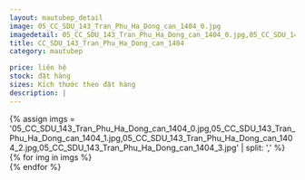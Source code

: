 ```yaml
---
layout: mautubep_detail
image: 05_CC_SDU_143_Tran_Phu_Ha_Dong_can_1404_0.jpg
imagedetail: 05_CC_SDU_143_Tran_Phu_Ha_Dong_can_1404_0.jpg,05_CC_SDU_143_Tran_Phu_Ha_Dong_can_1404_1.jpg,05_CC_SDU_143_Tran_Phu_Ha_Dong_can_1404_2.jpg,05_CC_SDU_143_Tran_Phu_Ha_Dong_can_1404_3.jpg
title: CC_SDU_143_Tran_Phu_Ha_Dong_can_1404
category: mautubep

price: liên hệ
stock: đặt hàng
sizes: Kích thước theo đặt hàng
description: |
---
```

<section class="no-padding" id="two">
	<div class="container-fluid">
	<div class="row-no-gutters">
	{% assign imgs = '05_CC_SDU_143_Tran_Phu_Ha_Dong_can_1404_0.jpg,05_CC_SDU_143_Tran_Phu_Ha_Dong_can_1404_1.jpg,05_CC_SDU_143_Tran_Phu_Ha_Dong_can_1404_2.jpg,05_CC_SDU_143_Tran_Phu_Ha_Dong_can_1404_3.jpg' | split: ',' %}
	{% for img in imgs %}
	   <div class="col-lg-6 col-sm-6 col-md-6"> 
			<a href="#" class="portfolio-box">
			<img src="{{site.baseurl}}/assets/images/tubep/{{img}}" class="image main" alt="">
			</a>
		</div>
	{% endfor %}			
	</div>
	</div>
</section>